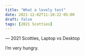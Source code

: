 ```yaml
---
title: "What a lovely test"
date: 2021-12-02T11:18:22-05:00
draft: false
tags: [2021 Scotties]
---
```

— 2021 Scotties, Laptop vs Desktop
<!--more--> 

I’m very hungry. 